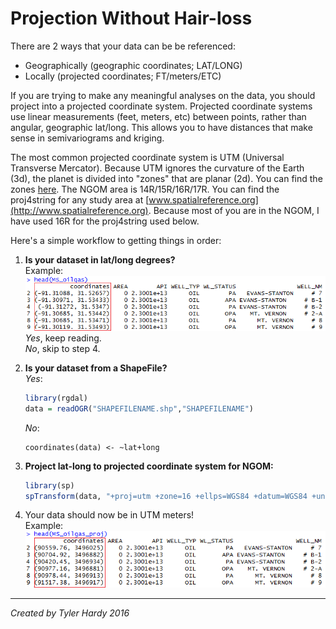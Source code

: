 Projection Without Hair-loss
==========================
There are 2 ways that your data can be be referenced:

- Geographically (geographic coordinates; LAT/LONG)
- Locally (projected coordinates; FT/meters/ETC)

If you are trying to make any meaningful analyses on the data, you should project into a projected coordinate system. Projected coordinate systems use linear measurements (feet, meters, etc) between points, rather than angular, geographic lat/long. This allows you to have distances that make sense in semivariograms and kriging.

The most common projected coordinate system is UTM (Universal Transverse Mercator). Because UTM ignores the curvature of the Earth (3d), the planet is divided into &quot;zones&quot; that are planar (2d). You can find the zones [here](https://en.wikipedia.org/wiki/Universal_Transverse_Mercator_coordinate_system#/media/File:Utm-zones.jpg). The NGOM area is 14R/15R/16R/17R. You can find the proj4string for any study area at [www.spatialreference.org](http://www.spatialreference.org). Because most of you are in the NGOM, I have used 16R for the proj4string used below.

Here's a simple workflow to getting things in order:

1. **Is your dataset in lat/long degrees?**  
   Example:  
   ![](proj_before.png)  
   *Yes*, keep reading.  
   *No*, skip to step 4.  
   
2. **Is your dataset from a ShapeFile?**  
   *Yes*:  
    ```R
    library(rgdal)
    data = readOGR("SHAPEFILENAME.shp","SHAPEFILENAME")
    ```  
   *No*:
   ```
   coordinates(data) <- ~lat+long
   ```
3. **Project lat-long to projected coordinate system for NGOM:**  

    ```R
    library(sp)
    spTransform(data, "+proj=utm +zone=16 +ellps=WGS84 +datum=WGS84 +units=m +no_defs") 
    ```  
4. Your data should now be in UTM meters!  
   Example:     
   ![](proj_after.png)

***
*Created by Tyler Hardy 2016*
